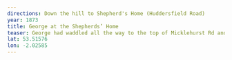```yaml
---
directions: Down the hill to Shepherd's Home (Huddersfield Road)
year: 1873
title: George at the Shepherds’ Home
teaser: George had waddled all the way to the top of Micklehurst Rd and it was hot and he needed a rest. He noticed the big stone house on the corner that was called the Shepherds’ Home and that the door was propped open.
lat: 53.51576
lon: -2.02585
---
```

